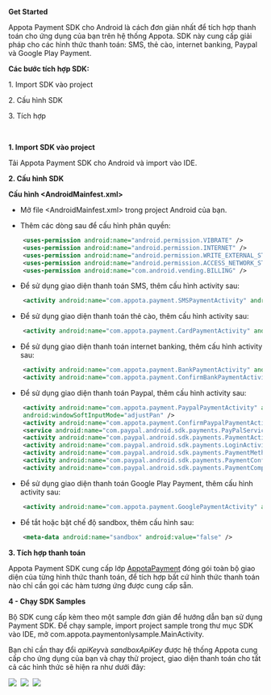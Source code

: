 **Get Started**

Appota Payment SDK cho Android là cách đơn giản nhất để tích hợp thanh
toán cho ứng dụng của bạn trên hệ thống Appota. SDK này cung cấp giải
pháp cho các hình thức thanh toán: SMS, thẻ cào, internet banking,
Paypal và Google Play Payment.

**Các bước tích hợp SDK:**

​1. Import SDK vào project

​2. Cấu hình SDK

​3. Tích hợp

 

**1. Import SDK vào project**

Tải Appota Payment SDK cho Android và import vào IDE.

**2. Cấu hình SDK**

**Cấu hình \<AndroidMainfest.xml\>**

- Mở file \<AndroidMainfest.xml\> trong project Android của bạn.

- Thêm các dòng sau để cấu hình phân quyền:
```xml
    <uses-permission android:name="android.permission.VIBRATE" />
    <uses-permission android:name="android.permission.INTERNET" />
    <uses-permission android:name="android.permission.WRITE_EXTERNAL_STORAGE" />
    <uses-permission android:name="android.permission.ACCESS_NETWORK_STATE" />
    <uses-permission android:name="com.android.vending.BILLING" />
```

- Để sử dụng giao diện thanh toán SMS, thêm cấu hình activity sau:
```xml
    <activity android:name="com.appota.payment.SMSPaymentActivity" android:configChanges="orientation|keyboardHidden|screenSize" />
```
- Để sử dụng giao diện thanh toán thẻ cào, thêm cấu hình activity sau:
```xml
    <activity android:name="com.appota.payment.CardPaymentActivity" android:configChanges="orientation|keyboardHidden|screenSize" android:windowSoftInputMode="adjustPan" />
```
- Để sử dụng giao diện thanh toán internet banking, thêm cấu hình
activity sau:
```xml
    <activity android:name="com.appota.payment.BankPaymentActivity" android:configChanges="orientation|keyboardHidden|screenSize" android:windowSoftInputMode="adjustPan" />
    <activity android:name="com.appota.payment.ConfirmBankPaymentActivity" android:configChanges="orientation|keyboardHidden|screenSize" />
```
- Để sử dụng giao diện thanh toán Paypal, thêm cấu hình activity sau:
```xml
    <activity android:name="com.appota.payment.PaypalPaymentActivity" android:configChanges="orientation|keyboardHidden|screenSize"
    android:windowSoftInputMode="adjustPan" />
    <activity android:name="com.appota.payment.ConfirmPaypalPaymentActivity" android:configChanges="orientation|keyboardHidden|screenSize" />
    <service android:name="com.paypal.android.sdk.payments.PayPalService" android:exported="false" />
    <activity android:name="com.paypal.android.sdk.payments.PaymentActivity" />
    <activity android:name="com.paypal.android.sdk.payments.LoginActivity" />
    <activity android:name="com.paypal.android.sdk.payments.PaymentMethodActivity" />
    <activity android:name="com.paypal.android.sdk.payments.PaymentConfirmActivity" />
    <activity android:name="com.paypal.android.sdk.payments.PaymentCompletedActivity" />
```
- Để sử dụng giao diện thanh toán Google Play Payment, thêm cấu hình
activity sau:
```xml
    <activity android:name="com.appota.payment.GooglePaymentActivity" android:configChanges="orientation|keyboardHidden|screenSize"/>
```
- Để tắt hoặc bật chế độ sandbox, thêm cấu hình sau:
```xml
    <meta-data android:name="sandbox" android:value="false" />
```
**3. Tích hợp thanh toán**

Appota Payment SDK cung cấp lớp [AppotaPayment](AppotaPayment.html) đóng gói toàn bộ giao diện của từng hình thức thanh toán, để tích hợp bất cứ hình thức thanh toán nào chỉ cần gọi các hàm tương ứng được cung cấp sẵn.

**4 - Chạy SDK Samples**

Bộ SDK cung cấp kèm theo một sample đơn giản để hướng dẫn bạn sử dụng Payment SDK. Để chạy sample, import project sample trong thư mục SDK vào
IDE, mở com.appota.paymentonlysample.MainActivity.

Bạn chỉ cần thay đổi *apiKey*và *sandboxApiKey* được hệ thống Appota cung cấp cho ứng dụng của bạn và chạy thử project, giao diện thanh toán
cho tất cả các hình thức sẽ hiện ra như dưới đây:

![](sample.png)  ![](sample_card.png)  ![](sample_sms.png)
